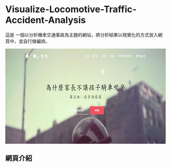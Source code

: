 # Visualize-Locomotive-Traffic-Accident-Analysis
這是 一個以分析機車交通事故為主題的網站，將分析結果以視覺化的方式放入網頁中，並自行做編排。

<img src="./imgs/title.PNG" width = "700" height = "300" div align=center />

## 網頁介紹
